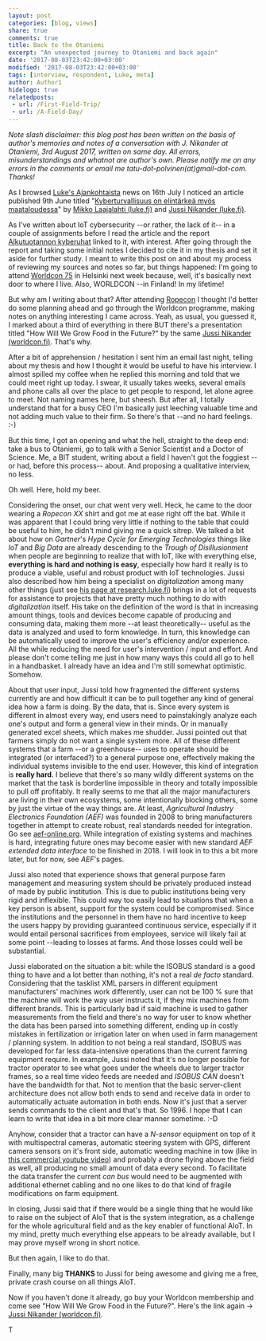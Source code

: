 ```yaml
---
layout: post
categories: [blog, views]
share: true
comments: true
title: Back to the Otaniemi
excerpt: "An unexpected journey to Otaniemi and back again"
date: '2017-08-03T23:42:00+03:00'
modified: '2017-08-03T23:42:00+03:00'
tags: [interview, respondent, Luke, meta]
author: Author1
hidelogo: true
relatedposts:
 - url: /First-Field-Trip/
 - url: /A-Field-Day/
---
```

*Note slash disclaimer: this blog post has been written on the basis of author's memories and notes of a conversation with J. Nikander at Otaniemi, 3rd August 2017, written on same day. All errors, misunderstandings and whatnot are author's own. Please notify me on any errors in the comments or email me tatu-dot-polvinen(at)gmail-dot-com. Thanks!*

<div class="text-divider"></div>

As I browsed [Luke's Ajankohtaista](https://www.luke.fi/luke/ajankohtaista/) news on 16th July I noticed 
an article published 9th June titled "[Kyberturvallisuus on elintärkeä myös maataloudessa](https://www.luke.fi/uutiset/kyberturvallisuus-elintarkea-myos-maataloudessa/)" by [Mikko Laajalahti (luke.fi)](https://www.luke.fi/henkilosto/mikko-laajalahti/) and [Jussi Nikander (luke.fi)](https://www.luke.fi/henkilosto/jussi-nikander/). 

As I've written about IoT cybersecurity --or rather, the lack of it-- in a couple of assignments before I read the article and the report [Alkutuotannon kyberuhat](http://jukuri.luke.fi/bitstream/handle/10024/539088/luke-luobio_32_2017.pdf?sequence=1&isAllowed=y) linked to it, with interest. After going through the report and taking some initial notes I decided to cite it in my thesis and set it aside for further study. I meant to write this post on and about my process of reviewing my sources and notes so far, but things happened: I'm going to attend [Worldcon 75](http://www.worldcon.fi) in Helsinki next week because, well, it's basically next door to where I live. Also, WORLDCON --in Finland! In my lifetime! 

But why am I writing about that? After attending [Ropecon](https://2017.ropecon.fi) I thought I'd better do some planning ahead and go through the Worldcon programme, making notes on anything interesting I came across. Yeah, as usual, you guessed it, I marked about a third of everything in there BUT there's a presentation titled "How Will We Grow Food in the Future?" by the same [Jussi Nikander (worldcon.fi)](http://www.worldcon.fi/guide/#part/3950). That's why.

After a bit of apprehension / hesitation I sent him an email last night, telling about my thesis and how I thought it would be useful to have his interview. I almost spilled my coffee when he replied this morning and told that we could meet right up today. I swear, it usually takes weeks, several emails and phone calls all over the place to get people to respond, let alone agree to meet. Not naming names here, but sheesh. But after all, I totally understand that for a busy CEO I'm basically just leeching valuable time and not adding much value to their firm. So there's that --and no hard feelings. :-)

But this time, I got an opening and what the hell, straight to the deep end: take a bus to Otaniemi, go to talk with a Senior Scientist and a Doctor of Science. Me, a BIT student, writing about a field I haven't got the foggiest --or had, before this process-- about. And proposing a qualitative interview, no less.

Oh well. Here, hold my beer.

Considering the onset, our chat went very well. Heck, he came to the door wearing a *Ropecon XX* shirt and got me at ease right off the bat. While it was apparent that I could bring very little if nothing to the table that could be useful to him, he didn't mind giving me a quick sitrep. We talked a bit about how on *Gartner*'s *Hype Cycle for Emerging Technologies* things like *IoT* and *Big Data* are already descending to the *Trough of Disillusionment* when people are beginning to realize that with IoT, like with everything else, **everything is hard and nothing is easy**, especially how hard it really is to produce a viable, useful and robust product with IoT technologies. Jussi also described how him being a specialist on *digitalization* among many other things (just see [his page at research.luke.fi](https://research.luke.fi/crisyp/disp/_/fi/cr_redir_all/fet/fet/sea?direction=3&id=532319)) brings in a lot of requests for assistance to projects that have pretty much nothing to do with *digitalization* itself. His take on the definition of the word is that in increasing amount things, tools and devices become capable of producing and consuming data, making them more --at least theoretically-- useful as the data is analyzed and used to form knowledge. In turn, this knowledge can be automatically used to improve the user's efficiency and/or experience. All the while reducing the need for user's intervention / input and effort. And please don't come telling me just in how many ways this could all go to hell in a handbasket. I already have an idea and I'm still somewhat optimistic. Somehow.

About that user input, Jussi told how fragmented the different systems currently are and how difficult it can be to pull together any kind of general idea how a farm is doing. By the data, that is. Since every system is different in almost every way, end users need to painstakingly analyze each one's output and form a general view in their minds. Or in manually generated excel sheets, which makes me shudder. Jussi pointed out that farmers simply do not want a single system more. All of these different systems that a farm --or a greenhouse-- uses to operate should be integrated (or interfaced?) to a general purpose one, effectively making the individual systems invisible to the end user. However, this kind of integration is **really hard**. I believe that there's so many wildly different systems on the market that the task is borderline impossible in theory and totally impossible to pull off profitably. It really seems to me that all the major manufacturers are living in their own ecosystems, some intentionally blocking others, some by just the virtue of the way things are. At least, *Agricultural Industry Electronics Foundation (AEF)* was founded in 2008 to bring manufacturers together in attempt to create robust, real standards needed for integration. Go see [aef-online.org](http://www.aef-online.org/en/). While integration of existing systems and machines is hard, integrating future ones may become easier with new standard *AEF extended data interface* to be finished in 2018. I will look in to this a bit more later, but for now, see *AEF*'s pages.

Jussi also noted that experience shows that general purpose farm management and measuring system should be privately produced instead of made by public institution. This is due to public institutions being very rigid and inflexible. This could way too easily lead to situations that when a key person is absent, support for the system could be compromised. Since the institutions and the personnel in them have no hard incentive to keep the users happy by providing guaranteed continuous service, especially if it would entail personal sacrifices from employees, service will likely fail at some point --leading to losses at farms. And those losses could well be substantial.

Jussi elaborated on the situation a bit: while the ISOBUS standard is a good thing to have and a lot better than nothing, it's not a real *de facto* standard. Considering that the tasklist XML parsers in different equipment manufacturers' machines work differently, user can not be 100 % sure that the machine will work the way user instructs it, if they mix machines from different brands. This is particularly bad if said machine is used to gather measurements from the field and there's no way for user to know whether the data has been parsed into something different, ending up in costly mistakes in fertilization or irrigation later on when used in farm management / planning system. In addition to not being a real standard, ISOBUS was developed for far less data-intensive operations than the current farming equipment require. In example, Jussi noted that it's no longer possible for tractor operator to see what goes under the wheels due to larger tractor frames, so a real time video feeds are needed and *ISOBUS CAN* doesn't have the bandwidth for that. Not to mention that the basic server-client architecture does not allow both ends to send and receive data in order to automatically actuate automation in both ends. Now it's just that a server sends commands to the client and that's that. So 1996. I hope that I can learn to write that idea in a bit more clear manner sometime. :-D 

Anyhow, consider that a tractor can have a *N-sensor* equipment on top of it with multispectral cameras, automatic steering system with GPS, different camera sensors on it's front side, automatic weeding machine in tow (like in [this commercial youtube video](https://youtu.be/dR9BDyTv-tc)) and probably a drone flying above the field as well, all producing no small amount of data every second. To facilitate the data transfer the current *can bus* would need to be augmented with additional ethernet cabling and no one likes to do that kind of fragile modifications on farm equipment.

In closing, Jussi said that if there would be a single thing that he would like to raise on the subject of AIoT that is the system integration, as a challenge for the whole agricultural field and as the key enabler of functional AIoT. In my mind, pretty much everything else appears to be already available, but I may prove myself wrong in short notice. 

But then again, I like to do that.

Finally, many big **THANKS** to Jussi for being awesome and giving me a free, private crash course on all things AIoT.

Now if you haven't done it already, go buy your Worldcon membership and come see "How Will We Grow Food in the Future?". Here's the link again -> [Jussi Nikander (worldcon.fi)](http://www.worldcon.fi/guide/#part/3950).

T